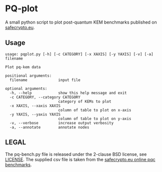# PQ-plot

A small python script to plot post-quantum KEM benchmarks published on [safecrypto.eu](https://www.safecrypto.eu/pqclounge/software-analysis-kem/).

## Usage

```
usage: pqplot.py [-h] [-c CATEGORY] [-x XAXIS] [-y YAXIS] [-v] [-a] filename

Plot pq-kem data

positional arguments:
  filename              input file

optional arguments:
  -h, --help            show this help message and exit
  -c CATEGORY, --category CATEGORY
                        category of KEMs to plot
  -x XAXIS, --xaxis XAXIS
                        column of table to plot on x-axis
  -y YAXIS, --yaxis YAXIS
                        column of table to plot on y-axis
  -v, --verbose         increase output verbosity
  -a, --annotate        annotate nodes
```

## LEGAL

The pq-bench.py file is released under the 2-clause BSD license, see [LICENSE](LICENSE).
The supplied csv file is taken from the [safecrypto.eu online pqc benchmarks](https://www.safecrypto.eu/pqclounge/software-analysis-kem/).
